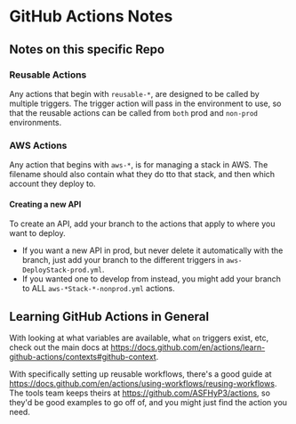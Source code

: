 # GitHub Actions Notes

## Notes on this specific Repo

### Reusable Actions

Any actions that begin with `reusable-*`, are designed to be called by multiple triggers. The trigger action will pass in the environment to use, so that the reusable actions can be called from `both` prod and `non-prod` environments.

### AWS Actions

Any action that begins with `aws-*`, is for managing a stack in AWS. The filename should also contain what they do tto that stack, and then which account they deploy to.

#### Creating a new API

To create an API, add your branch to the actions that apply to where you want to deploy.

- If you want a new API in prod, but never delete it automatically with the branch, just add your branch to the different triggers in `aws-DeployStack-prod.yml`.
- If you wanted one to develop from instead, you might add your branch to ALL `aws-*Stack-*-nonprod.yml` actions.

## Learning GitHub Actions in General

With looking at what variables are available, what `on` triggers exist, etc, check out the main docs at <https://docs.github.com/en/actions/learn-github-actions/contexts#github-context>.

With specifically setting up reusable workflows, there's a good guide at <https://docs.github.com/en/actions/using-workflows/reusing-workflows>. The tools team keeps theirs at <https://github.com/ASFHyP3/actions>, so they'd be good examples to go off of, and you might just find the action you need.
